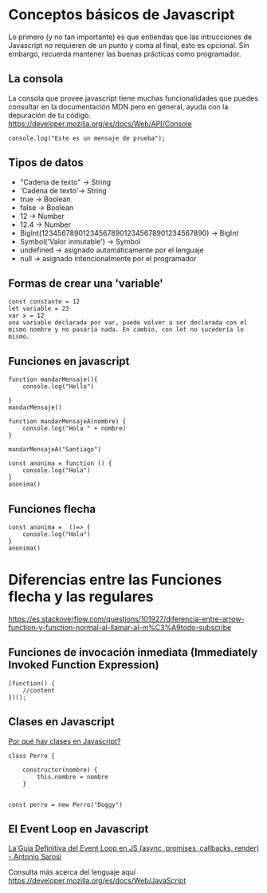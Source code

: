 # Conceptos básicos de Javascript
Lo primero (y no tan importante) es que entiendas que las intrucciones de Javascript no requieren de un punto y coma al final, esto es opcional. Sin embargo, recuerda mantener las buenas prácticas como programador.
## La consola 
La consola que provee javascript tiene muchas funcionalidades que puedes consultar en la documentación MDN pero en general, ayuda con la depuración de tu código. https://developer.mozilla.org/es/docs/Web/API/Console
    
    console.log("Este es un mensaje de prueba");
## Tipos de datos
- "Cadena de texto" -> String
- 'Cadena de texto'-> String
- true  -> Boolean
- false -> Boolean
- 12 -> Number
- 12.4 -> Number 
- BigInt(1234567890123456789012345678901234567890) -> BigInt
- Symbol('Valor inmutable') -> Symbol
- undefined -> asignado automáticamente por el lenguaje
- null -> asignado intencionalmente por el programador

## Formas de crear una 'variable'
    const constante = 12
    let variable = 23 
    var x = 12
    una variable declarada por var, puede volver a ser declarada con el mismo nombre y no pasaría nada. En cambio, con let no sucedería lo mismo. 
    

## Funciones en javascript
    function mandarMensaje(){
        console.log("Hello")

    }
    mandarMensaje() 

    function mandarMensajeA(nombre) {
        console.log("Hola " + nombre)
    }

    mandarMensajeA("Santiago")

    const anonima = function () {
        console.log("Hola")
    }
    anonima()
    
## Funciones flecha
    const anonima =  ()=> {
        console.log("Hola")
    }
    anonima()
    

# Diferencias entre las Funciones flecha y las  regulares
https://es.stackoverflow.com/questions/101927/diferencia-entre-arrow-function-y-function-normal-al-llamar-al-m%C3%A9todo-subscribe
## Funciones de invocación inmediata (Immediately Invoked Function Expression)


    (function() {
        //content
    })();
## Clases en Javascript
[Por qué hay clases en Javascript?](https://es.stackoverflow.com/questions/28187/por-qu%C3%A9-no-hay-clases-en-javascript/28215)
    
    class Perro {

        constructor(nombre) {
            this.nombre = nombre
        }


    const perro = new Perro("Doggy")
## El Event Loop en Javascript

[La Guía Definitiva del Event Loop en JS (async, promises, callbacks, render) - Antonio Sarosi](https://youtu.be/dX2lThXc0p4)

Consulta más acerca del lenguaje aquí https://developer.mozilla.org/es/docs/Web/JavaScript




